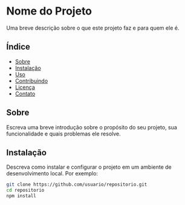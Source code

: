 # Nome do Projeto

Uma breve descrição sobre o que este projeto faz e para quem ele é.

## Índice

- [Sobre](#sobre)
- [Instalação](#instalação)
- [Uso](#uso)
- [Contribuindo](#contribuindo)
- [Licença](#licença)
- [Contato](#contato)

## Sobre

Escreva uma breve introdução sobre o propósito do seu projeto, sua funcionalidade e quais problemas ele resolve.

## Instalação

Descreva como instalar e configurar o projeto em um ambiente de desenvolvimento local. Por exemplo:

```bash
git clone https://github.com/usuario/repositorio.git
cd repositorio
npm install
